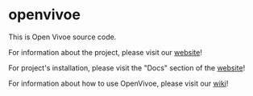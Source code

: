 # openvivoe

This is Open Vivoe source code.

For information about the project, please visit our [website](https://openwide-ingenierie.github.io/openvivoe/)!

For project's installation, please visit the "Docs" section of the [website](https://openwide-ingenierie.github.io/openvivoe/#docs)!

For information about how to use OpenVivoe, please visit our [wiki](https://github.com/Openwide-Ingenierie/openvivoe/wiki)!

